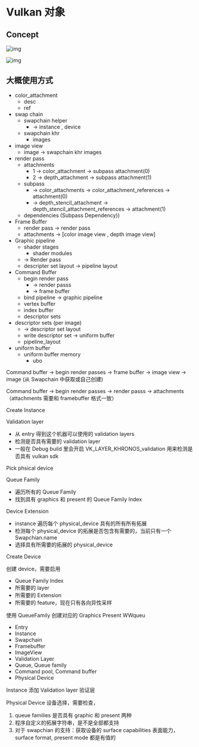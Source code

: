 # Vulkan 对象

## Concept

![img](https://image-1253155090.cos.ap-nanjing.myqcloud.com/202302230926364.png)

![img](https://image-1253155090.cos.ap-nanjing.myqcloud.com/202302230926301.jpg)

## 大概使用方式

* color_attachment
    * desc
    * ref
* swap chain
    * swapchain helper
        * -> instance , device
    * swapchain khr
        * images
* image view
    * image -> swapchain khr images
* render pass
    * attachments
        * 1 -> color_attachment -> subpass attachment(0)
        * 2 -> depth_attachment -> subpass attachment(1)
    * subpass
        * -> color_attachments -> color_attachment_references -> attachment(0)
        * -> depth_stencil_attachment -> depth_stencil_attachment_references -> attachment(1)
    * dependencies (Subpass Dependency))
* Frame Buffer
    * render pass -> render pass
    * attachments -> [color image view , depth image view]
* Graphic pipeline
    * shader stages
        * shader modules
    * -> Render pass
    * descripter set layout -> pipeline layout
* Command Buffer
    * begin render pass
        * -> render passs
        * -> frame buffer
    * bind pipeline -> graphic pipeline
    * vertex buffer
    * index buffer
    * descriptor sets
* descriptor sets (per image)
    * -> descriptor set layout
    * write descriptor set -> uniform buffer
    * pipeline_layout
* uniform buffer
    * uniform buffer memory
        * ubo

Command buffer -> begin render passes -> frame buffer -> image view -> image (从 Swapchain 中获取或自己创建)

Command buffer -> begin render passes -> render passs -> attachments （attachments 需要和 framebuffer 格式一致）

Create Instance

Validation layer

* 从 entry 得到这个机器可以使用的 validation layers
* 检测是否具有需要的 validation layer
* 一般在 Debug build 里会开启 VK_LAYER_KHRONOS_validation 用来检测是否具有 vulkan sdk

Pick phsical device

Queue Family

* 遍历所有的 Queue Family
* 找到具有 graphics 和 present 的 Queue Family Index

Device Extension

* instance 遍历每个 physical_device 具有的所有所有拓展
* 检测每个 physical_device 的拓展是否包含有需要的，当前只有一个 Swapchian.name
* 选择具有所需要的拓展的 physical_device

Create Device

创建 device，需要启用

* Queue Family Index
* 所需要的 layer
* 所需要的 Extension
* 所需要的 feature，现在只有各向异性采样

使用 QueueFamily 创建对应的 Graphics Present WWqueu

* Entry
* Instance
* Swapchain
* Framebuffer
* ImageView
* Validation Layer
* Queue, Queue family
* Command pool, Command buffer
* Physical Device

Instance 添加 Validation layer 验证层

Physical Device 设备选择，需要检查，

1. queue families 是否具有 graphic 和 present 两种
2. 程序自定义的拓展字符串，是不是全部都支持
3. 对于 swapchian 的支持：获取设备的 surface capabilities 表面能力，surface format, present mode 都是有值的
